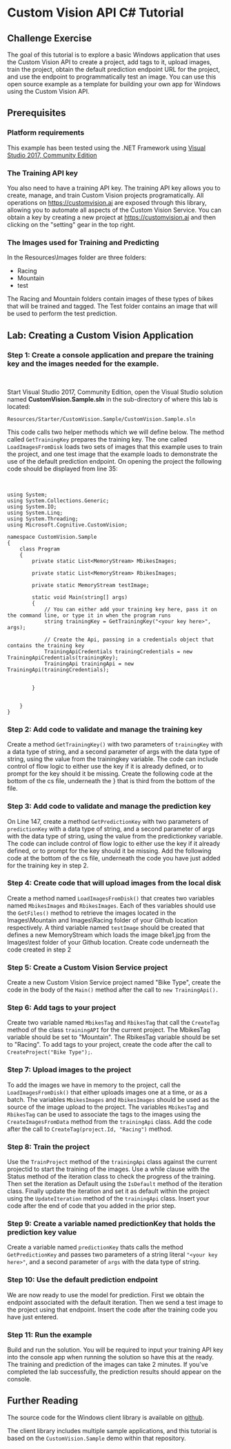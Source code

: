 **Custom Vision API C\# Tutorial**
==================================
**Challenge Exercise**
----------------------

The goal of this tutorial is to explore a basic Windows application that uses
the Custom Vision API to create a project, add tags to it, upload images,
train the project, obtain the default prediction endpoint URL for the project,
and use the endpoint to programmatically test an image. You can use this open
source example as a template for building your own app for Windows using the
Custom Vision API.  

**Prerequisites**
-----------------


### Platform requirements

This example has been tested using the .NET Framework using [Visual Studio 2017,
Community Edition](https://www.visualstudio.com/downloads/)


### The Training API key

You also need to have a training API key. The training API key allows you to
create, manage, and train Custom Vision projects programatically. All operations
on <https://customvision.ai> are exposed through this library, allowing you to
automate all aspects of the Custom Vision Service. You can obtain a key by
creating a new project at <https://customvision.ai> and then clicking on the
"setting" gear in the top right.

### The Images used for Training and Predicting

In the Resources\Images folder are three folders:

- Racing
- Mountain
- test

The Racing and Mountain folders contain images of these types of bikes 
that will be trained and tagged. The Test folder contains an image that will be used 
to perform the test prediction.

**Lab: Creating a Custom Vision Application**
---------------------------------------------

### Step 1: Create a console application and prepare the training key and the images needed for the example.

 

Start Visual Studio 2017, Community Edition, open the Visual Studio solution
named **CustomVision.Sample.sln** in the sub-directory of where this lab is
located:

~~~~~~~~~~~~~~~~~~~~~~~~~~~~~~~~~~~~~~~~~~~~~~~~~~~~~~~~~~~~~~~~~~~~~~~~~~~~~~~~
Resources/Starter/CustomVision.Sample/CustomVision.Sample.sln
~~~~~~~~~~~~~~~~~~~~~~~~~~~~~~~~~~~~~~~~~~~~~~~~~~~~~~~~~~~~~~~~~~~~~~~~~~~~~~~~

This code calls two helper methods which we will define below. The method called
`GetTrainingKey` prepares the training key. The one called `LoadImagesFromDisk`
loads two sets of images that this example uses to train the project, and one
test image that the example loads to demonstrate the use of the default
prediction endpoint. On opening the project the following code should be
displayed from line 35:

 

~~~~~~~~~~~~~~~~~~~~~~~~~~~~~~~~~~~~~~~~~~~~~~~~~~~~~~~~~~~~~~~~~~~~~~~~~~~~~~~~
using System;
using System.Collections.Generic;
using System.IO;
using System.Linq;
using System.Threading;
using Microsoft.Cognitive.CustomVision;

namespace CustomVision.Sample
{
    class Program
    {
        private static List<MemoryStream> MbikesImages;

        private static List<MemoryStream> RbikesImages;

        private static MemoryStream testImage;

        static void Main(string[] args)
        {
            // You can either add your training key here, pass it on the command line, or type it in when the program runs
            string trainingKey = GetTrainingKey("<your key here>", args);

            // Create the Api, passing in a credentials object that contains the training key
            TrainingApiCredentials trainingCredentials = new TrainingApiCredentials(trainingKey);
            TrainingApi trainingApi = new TrainingApi(trainingCredentials);


        }


    }
}
~~~~~~~~~~~~~~~~~~~~~~~~~~~~~~~~~~~~~~~~~~~~~~~~~~~~~~~~~~~~~~~~~~~~~~~~~~~~~~~~

### Step 2: Add code to validate and manage the training key

Create a method `GetTrainingKey()` with two parameters of `trainingKey` 
with a data type of string, and a second parameter of args with the data type
of string, using the value from the trainingkey variable.
The code can include control of flow logic to either use the key if it is already
defined, or to prompt for the key should it be missing. Create the
following code at the bottom of the cs file, underneath the } that is third from
the bottom of the file.

### Step 3: Add code to validate and manage the prediction key

On Line 147, create a method `GetPredictionKey` with two parameters of `predictionKey` 
with a data type of string, and a second parameter of args with the data type
of string, using the value from the predictionkey variable.
The code can include control of flow logic to either use the key if it already
defined, or to prompt for the key should it be missing. Add the
following code at the bottom of the cs file, underneath the code you have just added
for the training key in step 2.
  

### Step 4: Create code that will upload images from the local disk

Create a method named `LoadImagesFromDisk()` that creates two variables named
`MbikesImages` and `RbikesImages`. Each of thes variables should use the `GetFiles()`
method to retrieve the images located in the Images\Mountain and Images\Racing
folder of your Github location respectively. A third variable named `testImage` 
should be created that defines a new MemoryStream which loads the image bike1.jpg 
from the Images\test folder of your Github location. Create code underneath the 
code created in step 2


### Step 5: Create a Custom Vision Service project

Create a new Custom Vision Service project named "Bike Type", create the
code in the body of the `Main()` method after the call to `new TrainingApi().`


### Step 6: Add tags to your project

Create two variable named `MbikesTag` and `RbikesTag` that call the `CreateTag`
method of the class `trainingAPI` for the current project. The MbikesTag 
variable should be set to "Mountain". The RbikesTag variable should be set 
to "Racing". To add tags to your project, create the code after the call to
`CreateProject("Bike Type");`.


### Step 7: Upload images to the project

To add the images we have in memory to the project, call the `LoadImagesFromDisk()`
that either uploads images one at a time, or as a batch. The variables `MbikesImages`
and `RbikesImages` should be used as the source of the image upload to the project.
The variables `MbikesTag` and `RbikesTag` can be used to associate the tags to the images
using the `CreateImagesFromData` method from the `trainingApi` class.
Add the code after the call to `CreateTag(project.Id, "Racing")` method.


### Step 8: Train the project

Use the `TrainProject` method of the `trainingApi` class against the current projectid
to start the training of the images. Use a while clause with the Status method of 
the iteration class to check the progress of the training. Then set the iteration as
Default using the `IsDefault` method of the iteration class. Finally update the iteration
and set it as default within the project using the `UpdateIteration` method of the 
`trainingApi` class. Insert your code after the end of code that you added in the prior step. 


### Step 9: Create a variable named predictionKey that holds the prediction key value

Create a variable named `predictionKey` thats calls the method `GetPredictionKey` and passes
two parameters of a string literal `"<your key here>"`, and a second parameter of `args` 
with the data type of string.

### Step 10: Use the default prediction endpoint

We are now ready to use the model for prediction. First we obtain the endpoint
associated with the default iteration. Then we send a test image to the project
using that endpoint. Insert the code after the training code you have just
entered.

### Step 11: Run the example

Build and run the solution. You will be required to input your training API key
into the console app when running the solution so have this at the ready. The
training and prediction of the images can take 2 minutes. If you've completed the 
lab successfully, the prediction results should appear on the console.

Further Reading
---------------

The source code for the Windows client library is available on
[github](https://github.com/Microsoft/Cognitive-CustomVision-Windows/).

The client library includes multiple sample applications, and this tutorial is
based on the `CustomVision.Sample` demo within that repository.
